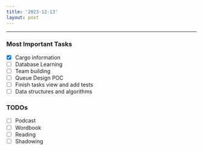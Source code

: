 ```yaml
---
title: '2023-12-13'
layout: post
---
```


---

### Most Important Tasks

- [x] Cargo information
- [ ] Database Learning
- [ ] Team building
- [ ] Queue Design POC
- [ ] Finish tasks view and add tests
- [ ] Data structures and algorithms

### TODOs

- [ ] Podcast
- [ ] Wordbook
- [ ] Reading
- [ ] Shadowing
